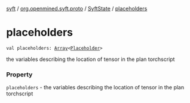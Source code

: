 [syft](../../index.md) / [org.openmined.syft.proto](../index.md) / [SyftState](index.md) / [placeholders](./placeholders.md)

# placeholders

`val placeholders: `[`Array`](https://kotlinlang.org/api/latest/jvm/stdlib/kotlin/-array/index.html)`<`[`Placeholder`](../-placeholder/index.md)`>`

the variables describing the location of tensor in the plan torchscript

### Property

`placeholders` - the variables describing the location of tensor in the plan torchscript